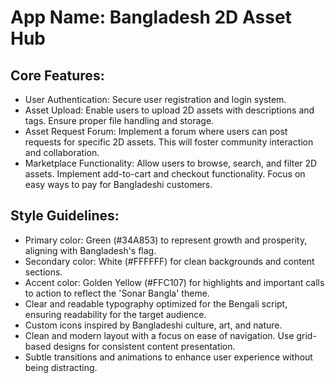# **App Name**: Bangladesh 2D Asset Hub

## Core Features:

- User Authentication: Secure user registration and login system.
- Asset Upload: Enable users to upload 2D assets with descriptions and tags. Ensure proper file handling and storage.
- Asset Request Forum: Implement a forum where users can post requests for specific 2D assets. This will foster community interaction and collaboration.
- Marketplace Functionality: Allow users to browse, search, and filter 2D assets. Implement add-to-cart and checkout functionality. Focus on easy ways to pay for Bangladeshi customers.

## Style Guidelines:

- Primary color: Green (#34A853) to represent growth and prosperity, aligning with Bangladesh's flag.
- Secondary color: White (#FFFFFF) for clean backgrounds and content sections.
- Accent color: Golden Yellow (#FFC107) for highlights and important calls to action to reflect the 'Sonar Bangla' theme.
- Clear and readable typography optimized for the Bengali script, ensuring readability for the target audience.
- Custom icons inspired by Bangladeshi culture, art, and nature.
- Clean and modern layout with a focus on ease of navigation. Use grid-based designs for consistent content presentation.
- Subtle transitions and animations to enhance user experience without being distracting.